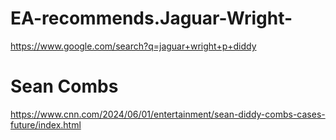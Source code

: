 # EA-recommends.Jaguar-Wright-
https://www.google.com/search?q=jaguar+wright+p+diddy

# Sean Combs
https://www.cnn.com/2024/06/01/entertainment/sean-diddy-combs-cases-future/index.html
